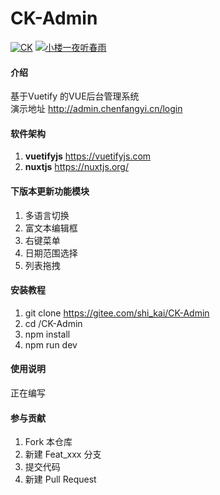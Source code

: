 # CK-Admin

[![CK](https://img.shields.io/badge/C-K-green "CK")](http://admin.chenfangyi.cn)
[![小楼一夜听春雨](https://img.shields.io/badge/小楼一夜听春雨-blue "小楼一夜听春雨")](http://admin.chenfangyi.cn)
#### 介绍
基于Vuetify  的VUE后台管理系统<br>
演示地址 
http://admin.chenfangyi.cn/login
#### 软件架构
1.  **vuetifyjs** https://vuetifyjs.com
2.  **nuxtjs** https://nuxtjs.org/

#### 下版本更新功能模块

1. 多语言切换<br>
1. 富文本编辑框<br>
1. 右键菜单<br>
1. 日期范围选择<br>
1. 列表拖拽


#### 安装教程

1. git clone https://gitee.com/shi_kai/CK-Admin
2. cd /CK-Admin
3. npm install
4. npm run dev

#### 使用说明

正在编写

#### 参与贡献

1. Fork 本仓库
2. 新建 Feat_xxx 分支
3. 提交代码
4. 新建 Pull Request
